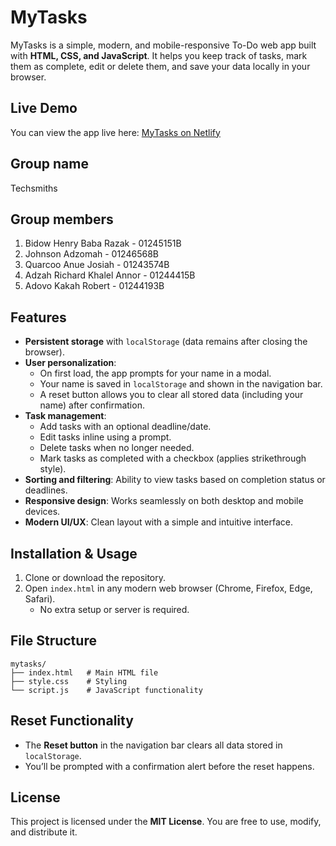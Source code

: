 # MyTasks 

MyTasks is a simple, modern, and mobile-responsive To-Do web app built with **HTML, CSS, and JavaScript**. It helps you keep track of tasks, mark them as complete, edit or delete them, and save your data locally in your browser.  

## Live Demo

You can view the app live here: [MyTasks on Netlify](https://phenomenal-tapioca-79960b.netlify.app/)

## Group name
Techsmiths

## Group members
1. Bidow Henry Baba Razak - 01245151B
2. Johnson Adzomah - 01246568B
3. Quarcoo Anue Josiah - 01243574B
4. Adzah Richard Khalel Annor - 01244415B
5. Adovo Kakah Robert - 01244193B

## Features  

- **Persistent storage** with `localStorage` (data remains after closing the browser).  
- **User personalization**:  
  - On first load, the app prompts for your name in a modal.  
  - Your name is saved in `localStorage` and shown in the navigation bar.  
  - A reset button allows you to clear all stored data (including your name) after confirmation.  
- **Task management**:  
  - Add tasks with an optional deadline/date.  
  - Edit tasks inline using a prompt.  
  - Delete tasks when no longer needed.  
  - Mark tasks as completed with a checkbox (applies strikethrough style).  
- **Sorting and filtering**: Ability to view tasks based on completion status or deadlines.  
- **Responsive design**: Works seamlessly on both desktop and mobile devices.  
- **Modern UI/UX**: Clean layout with a simple and intuitive interface.  

## Installation & Usage  

1. Clone or download the repository.  
2. Open `index.html` in any modern web browser (Chrome, Firefox, Edge, Safari).  
   - No extra setup or server is required.  

## File Structure  

```plaintext
mytasks/
├── index.html   # Main HTML file
├── style.css    # Styling
└── script.js    # JavaScript functionality
```

## Reset Functionality  

- The **Reset button** in the navigation bar clears all data stored in `localStorage`.  
- You’ll be prompted with a confirmation alert before the reset happens.  

## License  

This project is licensed under the **MIT License**. You are free to use, modify, and distribute it.  
